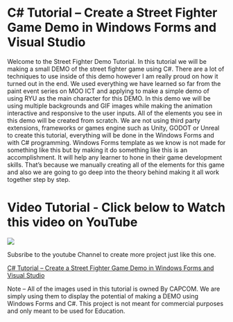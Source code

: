 # C# Tutorial – Create a Street Fighter Game Demo in Windows Forms and Visual Studio

Welcome to the Street Fighter Demo Tutorial.  In this tutorial we will be making a small DEMO of the street fighter game using C#. There are a lot of techniques to use inside of this demo however I am really proud on how it turned out in the end. We used everything we have learned so far from the paint event series on MOO ICT and applying to make a simple demo of using RYU as the main character for this DEMO. In this demo we will be using multiple backgrounds and GIF images while making the animation interactive and responsive to the user inputs. All of the elements you see in this demo will be created from scratch. We are not using third party extensions, frameworks or games engine such as Unity, GODOT or Unreal to create this tutorial, everything will be done in the Windows Forms and with C# programming. Windows Forms template as we know is not made for something like this but by making it do something like this is an accomplishment. It will help any learner to hone in their game development skills. That’s because we manually creating all of the elements for this game and also we are going to go deep into the theory behind making it all work together step by step.


# Video Tutorial - Click below to Watch this video on YouTube

[![](http://img.youtube.com/vi/HM0Yfze-okQ/0.jpg)](https://www.youtube.com/watch?v=HM0Yfze-okQ "MOO ICT C# Video Tutorial")

Subsribe to the youtube Channel to create more project just like this one.

[C# Tutorial – Create a Street Fighter Game Demo in Windows Forms and Visual Studio](https://www.mooict.com/c-sharp-tutorial-create-a-street-fighter-game-demo-in-windows-forms-and-visual-studio/)

Note – All of the images used in this tutorial is owned By CAPCOM. We are simply using them to display the potential of making a DEMO using Windows Forms and C#. This project is not meant for commercial purposes and only meant to be used for Education.

